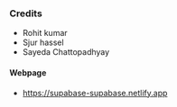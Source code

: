 ### Credits

- Rohit kumar
- Sjur hassel
- Sayeda Chattopadhyay

#### Webpage

- https://supabase-supabase.netlify.app
